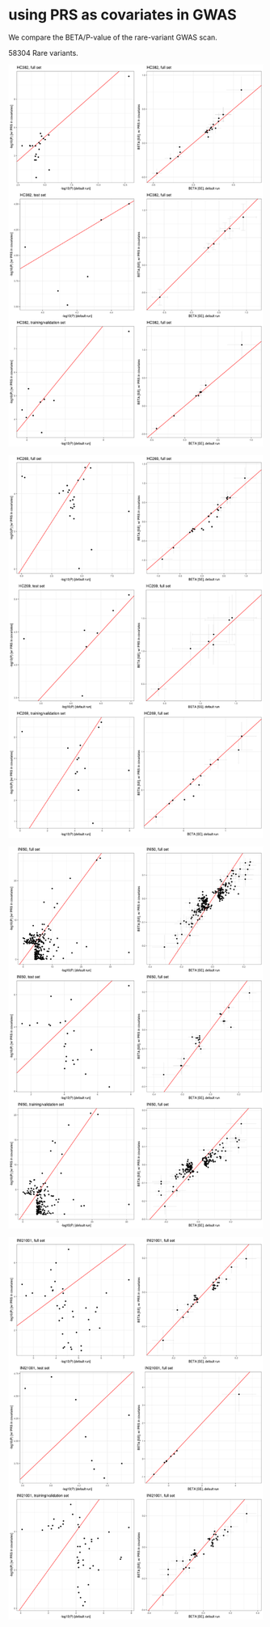 # using PRS as covariates in GWAS

We compare the BETA/P-value of the rare-variant GWAS scan.


58304 Rare variants.

![HC382](HC382.png)

![HC269](HC269.png)

![INI50](INI50.png)

![INI21001](INI21001.png)
